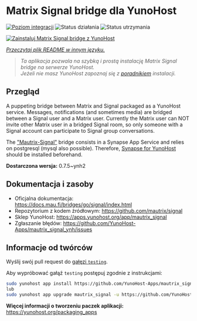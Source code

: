 <!--
To README zostało automatycznie wygenerowane przez <https://github.com/YunoHost/apps/tree/master/tools/readme_generator>
Nie powinno być ono edytowane ręcznie.
-->

# Matrix Signal bridge dla YunoHost

[![Poziom integracji](https://apps.yunohost.org/badge/integration/mautrix_signal)](https://ci-apps.yunohost.org/ci/apps/mautrix_signal/)
![Status działania](https://apps.yunohost.org/badge/state/mautrix_signal)
![Status utrzymania](https://apps.yunohost.org/badge/maintained/mautrix_signal)

[![Zainstaluj Matrix Signal bridge z YunoHost](https://install-app.yunohost.org/install-with-yunohost.svg)](https://install-app.yunohost.org/?app=mautrix_signal)

*[Przeczytaj plik README w innym języku.](./ALL_README.md)*

> *Ta aplikacja pozwala na szybką i prostą instalację Matrix Signal bridge na serwerze YunoHost.*  
> *Jeżeli nie masz YunoHost zapoznaj się z [poradnikiem](https://yunohost.org/install) instalacji.*

## Przegląd

A puppeting bridge between Matrix and Signal packaged as a YunoHost service. Messages, notifications (and sometimes media) are bridged between a Signal user and a Matrix user.
Currently the Matrix user can NOT invite other Matrix user in a bridged Signal room, so only someone with a Signal account can participate to Signal group conversations.

The ["Mautrix-Signal"](https://docs.mau.fi/bridges/go/signal/index.html) bridge consists in a Synapse App Service and relies on postgresql (mysql also possible). Therefore, [Synapse for YunoHost](https://github.com/YunoHost-Apps/synapse_ynh) should be installed beforehand.


**Dostarczona wersja:** 0.7.5~ynh2
## Dokumentacja i zasoby

- Oficjalna dokumentacja: <https://docs.mau.fi/bridges/go/signal/index.html>
- Repozytorium z kodem źródłowym: <https://github.com/mautrix/signal>
- Sklep YunoHost: <https://apps.yunohost.org/app/mautrix_signal>
- Zgłaszanie błędów: <https://github.com/YunoHost-Apps/mautrix_signal_ynh/issues>

## Informacje od twórców

Wyślij swój pull request do [gałęzi `testing`](https://github.com/YunoHost-Apps/mautrix_signal_ynh/tree/testing).

Aby wypróbować gałąź `testing` postępuj zgodnie z instrukcjami:

```bash
sudo yunohost app install https://github.com/YunoHost-Apps/mautrix_signal_ynh/tree/testing --debug
lub
sudo yunohost app upgrade mautrix_signal -u https://github.com/YunoHost-Apps/mautrix_signal_ynh/tree/testing --debug
```

**Więcej informacji o tworzeniu paczek aplikacji:** <https://yunohost.org/packaging_apps>
